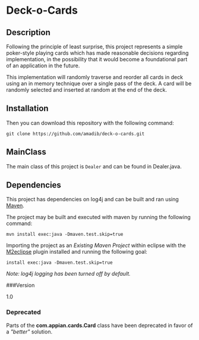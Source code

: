Deck-o-Cards
=========

## Description

Following the principle of least surprise, this project represents a simple poker-style playing cards which has made reasonable decisions regarding implementation, in the possibility that it would become a foundational part of an application in the future.

This implementation will randomly traverse and reorder all cards in deck using an in memory technique over a single pass of the deck. A card will be randomly selected and inserted at random at the end of the deck.

## Installation
Then you can download this repository with the following command:

    git clone https://github.com/amadib/deck-o-cards.git

## MainClass
The main class of this project is `Dealer` and can be found in Dealer.java.

## Dependencies
This project has dependencies on log4j and can be built and ran using [Maven](http://maven.apache.org/download.cgi). 

The project may be built and executed with maven by running the following command:

    mvn install exec:java -Dmaven.test.skip=true

Importing the project as an *Existing Maven Project* within eclipse with the [M2eclipse](https://www.eclipse.org/m2e/) plugin installed and running the following goal:

    install exec:java -Dmaven.test.skip=true
    
*Note: log4j logging has been turned off by default.*

###Version

1.0

### Deprecated
Parts of the **com.appian.cards.Card** class have been deprecated in favor of a *"better"* solution.
